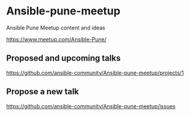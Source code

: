 # Ansible-pune-meetup
Ansible Pune Meetup content and ideas

https://www.meetup.com/Ansible-Pune/


## Proposed and upcoming talks
https://github.com/ansible-community/Ansible-pune-meetup/projects/1

## Propose a new talk
https://github.com/ansible-community/Ansible-pune-meetup/issues
